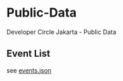 # Public-Data
Developer Circle Jakarta - Public Data


## Event List

see [events.json](events.json)
